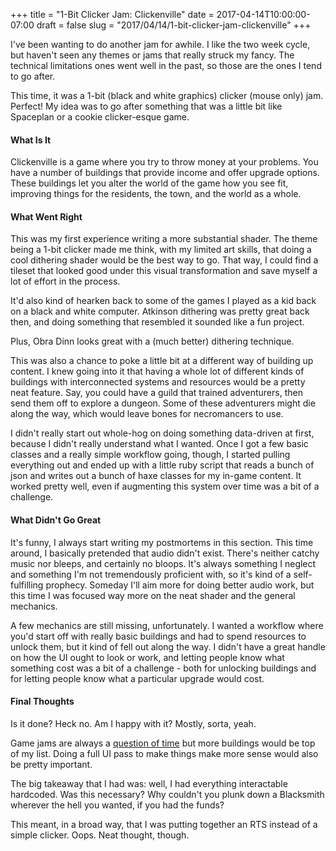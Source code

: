 +++
title = "1-Bit Clicker Jam: Clickenville"
date = 2017-04-14T10:00:00-07:00
draft = false
slug = "2017/04/14/1-bit-clicker-jam-clickenville"
+++


I've been wanting to do another jam for awhile.  I like the two week cycle, but haven't seen any themes or jams that really struck my fancy.  The technical limitations ones went well in the past, so those are the ones I tend to go after.

This time, it was a 1-bit (black and white graphics) clicker (mouse only) jam.  Perfect!  My idea was to go after something that was a little bit like Spaceplan or a cookie clicker-esque game.

#### What Is It

Clickenville is a game where you try to throw money at your problems.  You have a number of buildings that provide income and offer upgrade options.  These buildings let you alter the world of the game how you see fit, improving things for the residents, the town, and the world as a whole.

#### What Went Right

This was my first experience writing a more substantial shader.  The theme being a 1-bit clicker made me think, with my limited art skills, that doing a cool dithering shader would be the best way to go.  That way, I could find a tileset that looked good under this visual transformation and save myself a lot of effort in the process.

It'd also kind of hearken back to some of the games I played as a kid back on a black and white computer.  Atkinson dithering was pretty great back then, and doing something that resembled it sounded like a fun project.

Plus, Obra Dinn looks great with a (much better) dithering technique.

This was also a chance to poke a little bit at a different way of building up content.  I knew going into it that having a whole lot of different kinds of buildings with interconnected systems and resources would be a pretty neat feature.  Say, you could have a guild that trained adventurers, then send them off to explore a dungeon.  Some of these adventurers might die along the way, which would leave bones for necromancers to use.

I didn't really start out whole-hog on doing something data-driven at first, because I didn't really understand what I wanted.  Once I got a few basic classes and a really simple workflow going, though, I started pulling everything out and ended up with a little ruby script that reads a bunch of json and writes out a bunch of haxe classes for my in-game content.  It worked pretty well, even if augmenting this system over time was a bit of a challenge.

#### What Didn't Go Great

It's funny, I always start writing my postmortems in this section.  This time around, I basically pretended that audio didn't exist.  There's neither catchy music nor bleeps, and certainly no bloops.  It's always something I neglect and something I'm not tremendously proficient with, so it's kind of a self-fulfilling prophecy.  Someday I'll aim more for doing better audio work, but this time I was focused way more on the neat shader and the general mechanics.

A few mechanics are still missing, unfortunately.  I wanted a workflow where you'd start off with really basic buildings and had to spend resources to unlock them, but it kind of fell out along the way.  I didn't have a great handle on how the UI ought to look or work, and letting people know what something cost was a bit of a challenge - both for unlocking buildings and for letting people know what a particular upgrade would cost.

#### Final Thoughts

Is it done?  Heck no.  Am I happy with it?  Mostly, sorta, yeah.

Game jams are always a [question of time](https://www.youtube.com/watch?v=9pt7EWFF_T8) but more buildings would be top of my list.  Doing a full UI pass to make things make more sense would also be pretty important.

The big takeaway that I had was: well, I had everything interactable hardcoded.  Was this necessary?  Why couldn't you plunk down a Blacksmith wherever the hell you wanted, if you had the funds?

This meant, in a broad way, that I was putting together an RTS instead of a simple clicker.  Oops.  Neat thought, though.
